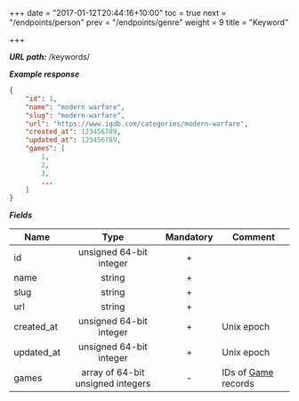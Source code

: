 +++
date = "2017-01-12T20:44:16+10:00"
toc = true
next = "/endpoints/person"
prev = "/endpoints/genre"
weight = 9
title = "Keyword"

+++

***URL path:*** /keywords/

***Example response***

```json
{
    "id": 1,
    "name": "modern warfare",
    "slug": "modern-warfare",
    "url": "https://www.igdb.com/categories/modern-warfare",
    "created_at": 123456789,
    "updated_at": 123456789,
    "games": [
        1,
        2,
        3,
        ...
    ]
}
```

***Fields***

| Name       | Type                              | Mandatory | Comment |
| ---------- |:---------------------------------:|:---------:| ------- |
| id         | unsigned 64-bit integer           |     +     ||
| name       | string                            |     +     ||
| slug       | string                            |     +     ||
| url        | string                            |     +     ||
| created_at | unsigned 64-bit integer           |     +     | Unix epoch |
| updated_at | unsigned 64-bit integer           |     +     | Unix epoch |
| games      | array of 64-bit unsigned integers |     -     | IDs of [Game](../game) records |
